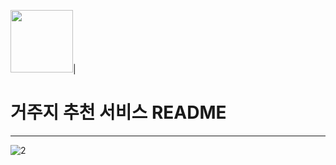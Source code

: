 <img src="https://github.com/user-attachments/assets/f521acdb-4507-4aee-8abd-ac88f80318bb" width="100" height="100"/>| <h1>거주지 추천 서비스 README</h1>
--- ---

![2](https://github.com/user-attachments/assets/84dc3382-ae6f-4856-a8f0-2a21242319d3)
